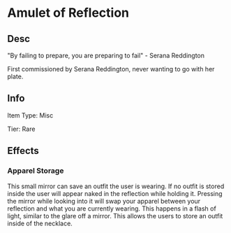 # Amulet of Reflection

## Desc

"By failing to prepare, you are preparing to fail" - Serana Reddington

First commissioned by Serana Reddington, never wanting to go with her plate.

## Info

Item Type: Misc

Tier: Rare

## Effects

### Apparel Storage

This small mirror can save an outfit the user is wearing. If no outfit is stored inside the user will appear naked in the reflection while holding it. Pressing the mirror while looking into it will swap your apparel between your reflection and what you are currently wearing. This happens in a flash of light, similar to the glare off a mirror. This allows the users to store an outfit inside of the necklace.
